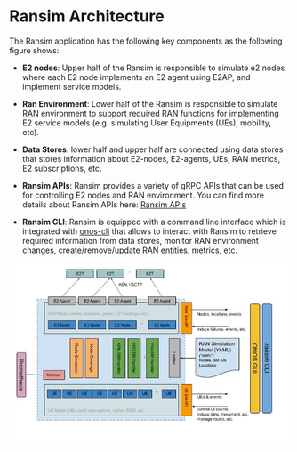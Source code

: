 # Ransim Architecture

The Ransim application has the following key components as the following figure shows: 

* **E2 nodes**: Upper half of the Ransim is responsible to simulate e2 nodes where each E2 node implements an E2 agent using E2AP, and implement service models.

* **Ran Environment**: Lower half of the Ransim is  responsible to simulate RAN environment to support required RAN functions
  for implementing E2 service models (e.g. simulating User Equipments (UEs), mobility, etc).

* **Data Stores**: lower half and upper half are connected using data stores that stores information
about E2-nodes, E2-agents, UEs, RAN metrics, E2 subscriptions, etc. 

* **Ransim APIs**: Ransim provides a variety of gRPC APIs that can be used for controlling E2 nodes and RAN environment. 
You can find more details about Ransim APIs here: [Ransim APIs](api.md)
  
* **Ransim CLI**: Ransim is equipped with a command line interface which is integrated with 
 [onos-cli](https://github.com/onosproject/onos-cli) that allows to interact with Ransim to retrieve required information from data stores, 
  monitor RAN environment changes, create/remove/update RAN entities, metrics, etc.
  

![Ransim Architecture](images/ransim_architecture.jpg)